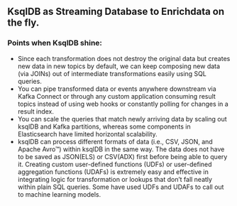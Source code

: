 ## KsqlDB as Streaming Database to Enrichdata on the fly.

### Points when KsqlDB shine:
- Since each transformation does not destroy the original data but creates new data in new topics by default, we can keep composing new data (via JOINs) out of intermediate transformations easily using SQL queries.
- You can pipe transformed data or events anywhere downstream via Kafka Connect or through any custom application consuming result topics instead of using web hooks or constantly polling for changes in a result index.
- You can scale the queries that match newly arriving data by scaling out ksqlDB and Kafka partitions, whereas some components in Elasticsearch have limited horizontal scalability.
- ksqlDB can process different formats of data (i.e., CSV, JSON, and Apache Avro™) within ksqlDB in the same way. The data does not have to be saved as JSON(ELS) or CSV(ADX) first before being able to query it.
Creating custom user-defined functions (UDFs) or user-defined aggregation functions (UDAFs) is extremely easy and effective in integrating logic for transformation or lookups that don’t fall neatly within plain SQL queries. Some have used UDFs and UDAFs to call out to machine learning models.
